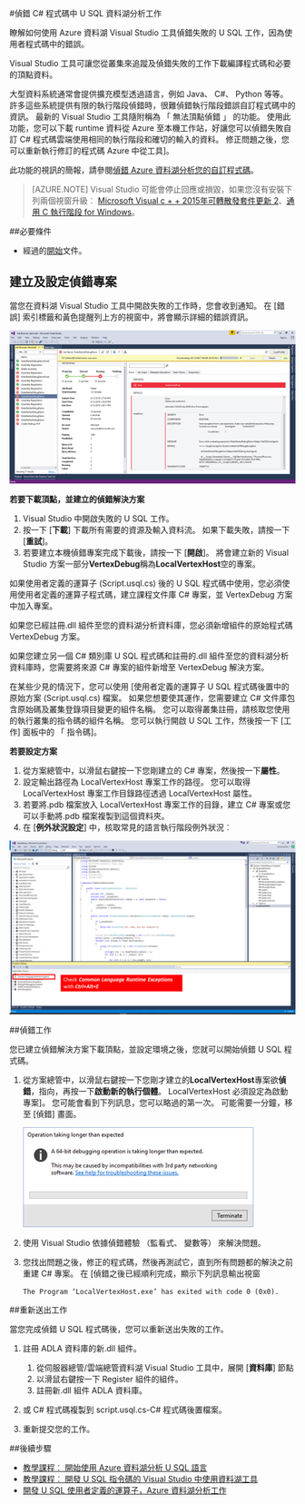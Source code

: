 <properties 
   pageTitle="偵錯 U SQL 作業 |Microsoft Azure" 
   description="瞭解如何偵錯 U SQL 失敗的頂點，使用 Visual Studio。 " 
   services="data-lake-analytics" 
   documentationCenter="" 
   authors="mumian" 
   manager="jhubbard" 
   editor="cgronlun"/>
 
<tags
   ms.service="data-lake-analytics"
   ms.devlang="na"
   ms.topic="article"
   ms.tgt_pltfrm="na"
   ms.workload="big-data" 
   ms.date="09/02/2016"
   ms.author="jgao"/>



#<a name="debug-c-code-in-u-sql-for-data-lake-analytics-jobs"></a>偵錯 C# 程式碼中 U SQL 資料湖分析工作 

瞭解如何使用 Azure 資料湖 Visual Studio 工具偵錯失敗的 U SQL 工作，因為使用者程式碼中的錯誤。 

Visual Studio 工具可讓您從叢集來追蹤及偵錯失敗的工作下載編譯程式碼和必要的頂點資料。

大型資料系統通常會提供擴充模型透過語言，例如 Java、 C#、 Python 等等。許多這些系統提供有限的執行階段偵錯時，很難偵錯執行階段錯誤自訂程式碼中的資訊。 最新的 Visual Studio 工具隨附稱為 「 無法頂點偵錯 」 的功能。 使用此功能，您可以下載 runtime 資料從 Azure 至本機工作站，好讓您可以偵錯失敗自訂 C# 程式碼雲端使用相同的執行階段和確切的輸入的資料。  修正問題之後，您可以重新執行修訂的程式碼 Azure 中從工具]。

此功能的視訊的簡報，請參閱[偵錯 Azure 資料湖分析您的自訂程式碼](https://mix.office.com/watch/1bt17ibztohcb)。

>[AZURE.NOTE] Visual Studio 可能會停止回應或損毀，如果您沒有安裝下列兩個視窗升級︰ [Microsoft Visual c + + 2015年可轉散發套件更新 2](https://www.microsoft.com/download/details.aspx?id=51682)、[通用 C 執行階段 for Windows](https://www.microsoft.com/download/details.aspx?id=50410&wa=wsignin1.0)。


##<a name="prerequisites"></a>必要條件
-   經過的[開始](data-lake-analytics-data-lake-tools-get-started.md)文件。

## <a name="create-and-configure-debug-projects"></a>建立及設定偵錯專案

當您在資料湖 Visual Studio 工具中開啟失敗的工作時，您會收到通知。 在 [錯誤] 索引標籤和黃色提醒列上方的視窗中，將會顯示詳細的錯誤資訊。 

![Azure 資料湖分析 U SQL 偵錯 visual studio 下載頂點](./media/data-lake-analytics-debug-u-sql-jobs/data-lake-analytics-download-vertex.png)

**若要下載頂點，並建立的偵錯解決方案**

1.  Visual Studio 中開啟失敗的 U SQL 工作。
2.  按一下 [**下載**] 下載所有需要的資源及輸入資料流。 如果下載失敗，請按一下 [**重試**]。
3.  若要建立本機偵錯專案完成下載後，請按一下 [**開啟**]。 將會建立新的 Visual Studio 方案一部分**VertexDebug**稱為**LocalVertexHost**空的專案。

如果使用者定義的運算子 (Script.usql.cs) 後的 U SQL 程式碼中使用，您必須使用使用者定義的運算子程式碼，建立課程文件庫 C# 專案，並 VertexDebug 方案中加入專案。

如果您已經註冊.dll 組件至您的資料湖分析資料庫，您必須新增組件的原始程式碼 VertexDebug 方案。
 
如果您建立另一個 C# 類別庫 U SQL 程式碼和註冊的.dll 組件至您的資料湖分析資料庫時，您需要將來源 C# 專案的組件新增至 VertexDebug 解決方案。

在某些少見的情況下，您可以使用 [使用者定義的運算子 U SQL 程式碼後置中的原始方案 (Script.usql.cs) 檔案。 如果您想要使其運作，您需要建立 C# 文件庫包含原始碼及叢集登錄項目變更的組件名稱。 您可以取得叢集註冊，請核取您使用的執行叢集的指令碼的組件名稱。 您可以執行開啟 U SQL 工作，然後按一下 [工作] 面板中的 「 指令碼]。 

**若要設定方案**

1.  從方案總管中，以滑鼠右鍵按一下您剛建立的 C# 專案，然後按一下**屬性**。
2.  設定輸出路徑為 LocalVertexHost 專案工作的路徑。 您可以取得 LocalVertexHost 專案工作目錄路徑透過 LocalVertexHost 屬性。
3.  若要將.pdb 檔案放入 LocalVertexHost 專案工作的目錄，建立 C# 專案或您可以手動將.pdb 檔案複製到這個資料夾。
4.  在 [**例外狀況設定**] 中，核取常見的語言執行階段例外狀況︰

![Azure 資料湖分析 U SQL 偵錯 visual studio 設定](./media/data-lake-analytics-debug-u-sql-jobs/data-lake-analytics-clr-exception-setting.png)
 
##<a name="debug-the-job"></a>偵錯工作

您已建立偵錯解決方案下載頂點，並設定環境之後，您就可以開始偵錯 U SQL 程式碼。

1.  從方案總管中，以滑鼠右鍵按一下您剛才建立的**LocalVertexHost**專案欲**偵錯**，指向，再按一下**啟動新的執行個體**。 LocalVertexHost 必須設定為啟動專案]。 您可能會看到下列訊息，您可以略過的第一次。 可能需要一分鐘，移至 [偵錯] 畫面。
 
    ![Azure 資料湖分析 U SQL 偵錯 visual studio 警告](./media/data-lake-analytics-debug-u-sql-jobs/data-lake-analytics-visual-studio-u-sql-debug-warning.png)

4.  使用 Visual Studio 依據偵錯體驗 （監看式、 變數等） 來解決問題。 
5.  您找出問題之後，修正的程式碼，然後再測試它，直到所有問題都的解決之前重建 C# 專案。 在 [偵錯之後已經順利完成，顯示下列訊息輸出視窗 

        The Program ‘LocalVertexHost.exe’ has exited with code 0 (0x0).
 
##<a name="resubmit-the-job"></a>重新送出工作

當您完成偵錯 U SQL 程式碼後，您可以重新送出失敗的工作。

1. 註冊 ADLA 資料庫的新.dll 組件。

    1.  從伺服器總管/雲端總管資料湖 Visual Studio 工具中，展開 [**資料庫**] 節點 
    2.  以滑鼠右鍵按一下 Register 組件的組件。 
    3.  註冊新.dll 組件 ADLA 資料庫。
 
2.  或 C# 程式碼複製到 script.usql.cs-C# 程式碼後置檔案。
3.  重新提交您的工作。

##<a name="next-steps"></a>後續步驟

- [教學課程︰ 開始使用 Azure 資料湖分析 U SQL 語言](data-lake-analytics-u-sql-get-started.md)
- [教學課程︰ 開發 U SQL 指令碼的 Visual Studio 中使用資料湖工具](data-lake-analytics-data-lake-tools-get-started.md)
- [開發 U SQL 使用者定義的運算子，Azure 資料湖分析工作](data-lake-analytics-u-sql-develop-user-defined-operators.md)

